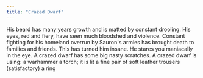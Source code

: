 ```yaml
---
title: "Crazed Dwarf"
---
```


His beard has many years growth and is matted by constant drooling. His
eyes, red and fiery, have seen much bloodshed and violence. Constant
fighting for his homeland overrun by Sauron's armies has brought death
to families and friends. This has turned him insane. He stares you
maniacally in the eye. A crazed dwarf has some big nasty scratches. A
crazed dwarf is using: <wielded> a warhammer <held> a torch; it is lit
<worn on legs> a fine pair of soft leather trousers (satisfactory)
<worn on finger> a ring